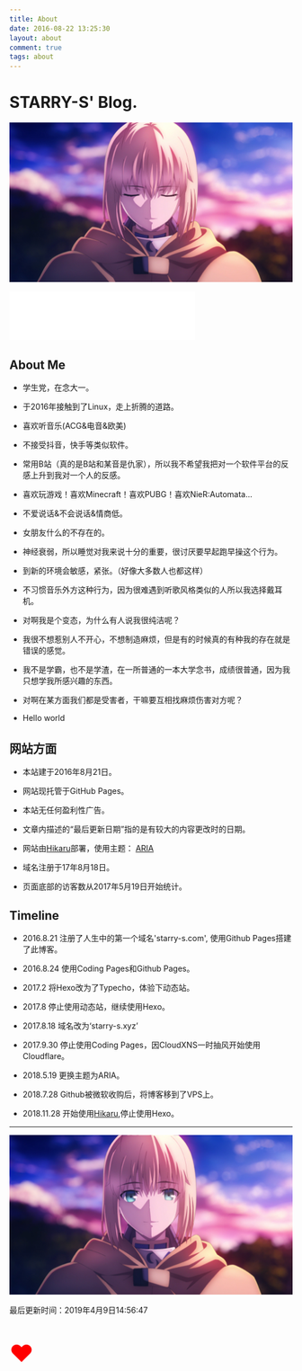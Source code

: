 ```yaml
---
title: About
date: 2016-08-22 13:25:30
layout: about
comment: true
tags: about
---
```

# STARRY-S' Blog.

![](images/10.jpg)

<iframe frameborder="no" border="0" marginwidth="0" marginheight="0" width=330 height=86 src="//music.163.com/outchain/player?type=2&id=1313107868&auto=1&height=66"></iframe>

## About Me

* 学生党，在念大一。

* 于2016年接触到了Linux，走上折腾的道路。

* 喜欢听音乐(ACG&电音&欧美)

* 不接受抖音，快手等类似软件。

* 常用B站（真的是B站和某音是仇家），所以我不希望我把对一个软件平台的反感上升到我对一个人的反感。

* 喜欢玩游戏！喜欢Minecraft！喜欢PUBG！喜欢NieR:Automata...

* 不爱说话&不会说话&情商低。

* 女朋友什么的不存在的。

* 神经衰弱，所以睡觉对我来说十分的重要，很讨厌要早起跑早操这个行为。

* 到新的环境会敏感，紧张。（好像大多数人也都这样）

* 不习惯音乐外方这种行为，因为很难遇到听歌风格类似的人所以我选择戴耳机。

* 对啊我是个变态，为什么有人说我很纯洁呢？

* 我很不想惹别人不开心，不想制造麻烦，但是有的时候真的有种我的存在就是错误的感觉。

* 我不是学霸，也不是学渣，在一所普通的一本大学念书，成绩很普通，因为我只想学我所感兴趣的东西。

* 对啊在某方面我们都是受害者，干嘛要互相找麻烦伤害对方呢？

* Hello world


## 网站方面

* 本站建于2016年8月21日。

* 网站现托管于GitHub Pages。

* 本站无任何盈利性广告。

* 文章内描述的“最后更新日期”指的是有较大的内容更改时的日期。

* 网站由[Hikaru](https://github.com/AlynxZhou/hikaru/)部署，使用主题： [ARIA](https://github.com/AlynxZhou/hikaru-theme-aria)

* 域名注册于17年8月18日。

* 页面底部的访客数从2017年5月19日开始统计。

## Timeline

* 2016.8.21  注册了人生中的第一个域名'starry-s.com', 使用Github Pages搭建了此博客。

* 2016.8.24  使用Coding Pages和Github Pages。

* 2017.2     将Hexo改为了Typecho，体验下动态站。

* 2017.8     停止使用动态站，继续使用Hexo。

* 2017.8.18  域名改为‘starry-s.xyz’

* 2017.9.30  停止使用Coding Pages，因CloudXNS一时抽风开始使用Cloudflare。

* 2018.5.19  更换主题为ARIA。

* 2018.7.28  Github被微软收购后，将博客移到了VPS上。

* 2018.11.28 开始使用[Hikaru](https://github.com/AlynxZhou/hikaru/),停止使用Hexo。

---

![Saber](images/11.jpg)

<div class="alert-green">最后更新时间：2019年4月9日14:56:47</div>

<p style="font-size:300%; color:#FF0000;">&hearts;</p>
